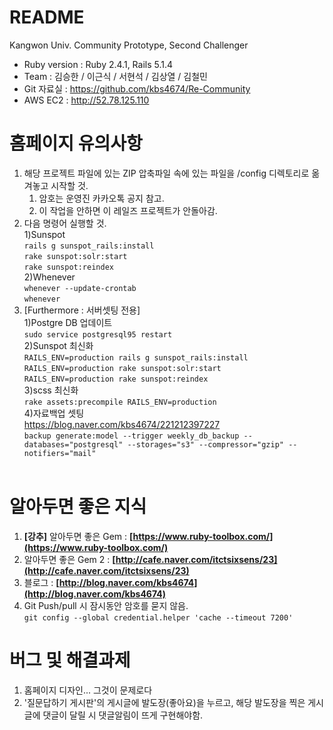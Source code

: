 # README
Kangwon Univ. Community Prototype, Second Challenger
* Ruby version : Ruby 2.4.1, Rails 5.1.4
* Team : 김승한 / 이근식 / 서현석 / 김상열 / 김철민
* Git 자료실 : https://github.com/kbs4674/Re-Community
* AWS EC2 : <a href="http://52.78.125.110">http://52.78.125.110</a>

# 홈페이지 유의사항
1. 해당 프로젝트 파일에 있는 ZIP 압축파일 속에 있는 파일을 /config 디렉토리로 옮겨놓고 시작할 것.<br/>
    1) 암호는 운영진 카카오톡 공지 참고.<br/>
    2) 이 작업을 안하면 이 레일즈 프로젝트가 안돌아감.
2. 다음 명령어 실행할 것.<br/>
1)Sunspot<br/>
`rails g sunspot_rails:install`<br/>
`rake sunspot:solr:start`<br/>
`rake sunspot:reindex`<br/>
2)Whenever<br/>
`whenever --update-crontab`<br/>
`whenever`<br/>
3. [Furthermore : 서버셋팅 전용]<br/>
1)Postgre DB 업데이트<br/>
`sudo service postgresql95 restart`<br/>
2)Sunspot 최신화<br/>
`RAILS_ENV=production rails g sunspot_rails:install`<br/>
`RAILS_ENV=production rake sunspot:solr:start`<br/>
`RAILS_ENV=production rake sunspot:reindex`<br/>
3)scss 최신화<br/>
`rake assets:precompile RAILS_ENV=production`<br/>
4)자료백업 셋팅<br/>
<a href="https://blog.naver.com/kbs4674/221212397227" target="_blank">https://blog.naver.com/kbs4674/221212397227</a><br/>
`backup generate:model --trigger weekly_db_backup --databases="postgresql" --storages="s3" --compressor="gzip" --notifiers="mail"`
<br/><br/>


# 알아두면 좋은 지식
1. **[강추]** 알아두면 좋은 Gem : **[https://www.ruby-toolbox.com/](https://www.ruby-toolbox.com/)**
2. 알아두면 좋은 Gem 2 : **[http://cafe.naver.com/itctsixsens/23](http://cafe.naver.com/itctsixsens/23)**
3. 블로그 : **[http://blog.naver.com/kbs4674](http://blog.naver.com/kbs4674)**
4. Git Push/pull 시 잠시동안 암호를 묻지 않음.<br/>
`git config --global credential.helper 'cache --timeout 7200'`


# 버그 및 해결과제
1. 홈페이지 디자인... 그것이 문제로다
2. '질문답하기 게시판'의 게시글에 발도장(좋아요)을 누르고, 해당 발도장을 찍은 게시글에 댓글이 달릴 시 댓글알림이 뜨게 구현해야함.